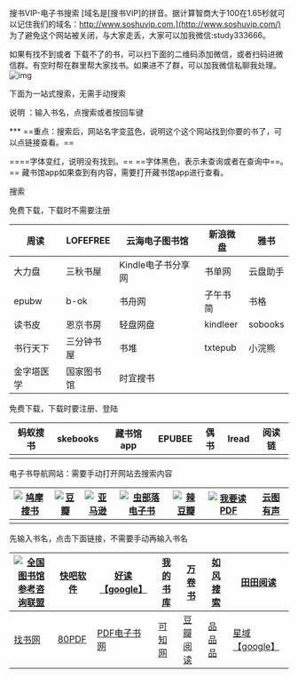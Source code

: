

搜书VIP-电子书搜索 
[域名是[搜书VIP\]的拼音。据计算智商大于100在1.65秒就可以记住我们的域名：http://www.soshuvip.com.](http://www.soshuvip.com/) 
为了避免这个网站被关闭，与大家走丢，大家可以加我微信:study333666。 

如果有找不到或者 下载不了的书，可以扫下面的二维码添加微信，或者扫码进微信群。有空时帮在群里帮大家找书。如果进不了群，可以加我微信私聊我处理。 
![img](F:\Typora_book\typora_pic\wxqun.jpg)



下面为一站式搜索，无需手动搜索 



说明 ：输入书名，点搜索或者按回车键	

*** ==重点：搜索后，网站名字变蓝色，说明这个这个网站找到你要的书了，可以点链接查看。==


====字体变红，说明没有找到。== 
==字体黑色，表示未查询或者在查询中==。== 
藏书馆app如果查到有内容，需要打开藏书馆app进行查看。

搜索 


免费下载，下载时不需要注册

| 周读       | LOFEFREE   | 云海电子图书馆     | 新浪微盘 | 雅书     |
| ---------- | ---------- | ------------------ | -------- | -------- |
| 大力盘     | 三秋书屋   | Kindle电子书分享网 | 书单网   | 云盘助手 |
| epubw      | b-ok       | 书舟网             | 子午书简 | 书格     |
| 读书皮     | 恩京书房   | 轻盘网盘           | kindleer | sobooks  |
| 书行天下   | 三分钟书屋 | 书堆               | txtepub  | 小浣熊   |
| 金字塔医学 | 国家图书馆 | 时宜搜书           |          |          |


免费下载，下载时要注册、登陆

| 蚂蚁搜书 | skebooks | 藏书馆app | EPUBEE | 偶书 | Iread | 阅读链 |
| -------- | -------- | --------- | ------ | ---- | ----- | ------ |
|          |          |           |        |      |       |        |


电子书导航网站：需要手动打开网站去搜索内容

| [![鸠摩搜书](F:\Typora_book\typora_pic\jiumodiary.png)](https://www.jiumodiary.com/) | [![豆瓣](F:\Typora_book\typora_pic\douban.jpg)](https://www.douban.com/search?cat=1001) | [![亚马逊](F:\Typora_book\typora_pic\amazon.jpg)](https://www.amazon.cn/s?&i=stripbooks) | [![虫部落电子书](F:\Typora_book\typora_pic\chongbuluo.ico)](https://ebook.chongbuluo.com/) | [![辣豆瓣](F:\Typora_book\typora_pic\logo4.PNG)](http://ladouban.com/) | [![我要读PDF](F:\Typora_book\typora_pic\logo.png)](http://www.51dupdf.com/) | [云图有声](http://www.soshuvip.com/all.html#) |
| ------------------------------------------------------------ | ------------------------------------------------------------ | ------------------------------------------------------------ | ------------------------------------------------------------ | ------------------------------------------------------------ | ------------------------------------------------------------ | --------------------------------------------- |
|                                                              |                                                              |                                                              |                                                              |                                                              |                                                              |                                               |


先输入书名，点击下面链接，不需要手动再输入书名



| [![全国图书馆参考咨询联盟](F:\Typora_book\typora_pic\tsglm.jpg)](http://www.ucdrs.superlib.net/) | [快吧软件](http://www.soshuvip.com/all.html#) | [好读【google】](http://www.soshuvip.com/all.html#) | [我的书库](https://www.baidu.com/s?ie=utf-8&&wd=site%3Awode5.com) | [万卷书](https://www.baidu.com/s?ie=utf-8&&wd=site%3A51wanjuan.com) | [如风搜索](http://www.soshuvip.com/all.html#) | [田田阅读](http://www.soshuvip.com/all.html#)       |
| ------------------------------------------------------------ | --------------------------------------------- | --------------------------------------------------- | ------------------------------------------------------------ | ------------------------------------------------------------ | --------------------------------------------- | --------------------------------------------------- |
| [找书网](http://www.soshuvip.com/all.html#)                  | [80PDF](http://www.soshuvip.com/all.html#)    | [PDF电子书网](http://www.soshuvip.com/all.html#)    | [可知网](http://www.soshuvip.com/all.html#)                  | [豆瓣阅读](http://www.soshuvip.com/all.html#)                | [品品品](http://www.soshuvip.com/all.html#)   | [星域【google】](http://www.soshuvip.com/all.html#) |